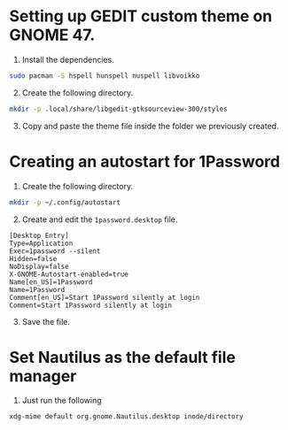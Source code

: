# Setting up GEDIT custom theme on GNOME 47.

1. Install the dependencies.

```bash
sudo pacman -S hspell hunspell nuspell libvoikko
```
2. Create the following directory.

```bash
mkdir -p .local/share/libgedit-gtksourceview-300/styles
```

3. Copy and paste the theme file inside the folder we previously created.

# Creating an autostart for 1Password

1. Create the following directory.

```bash
mkdir -p ~/.config/autostart
```

2. Create and edit the `1password.desktop` file.

```plaintext
[Desktop Entry]
Type=Application
Exec=1password --silent
Hidden=false
NoDisplay=false
X-GNOME-Autostart-enabled=true
Name[en_US]=1Password
Name=1Password
Comment[en_US]=Start 1Password silently at login
Comment=Start 1Password silently at login
```

3. Save the file.

# Set Nautilus as the default file manager

1. Just run the following

```bash
xdg-mime default org.gnome.Nautilus.desktop inode/directory
```
